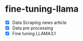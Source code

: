 # fine-tuning-llama

- [x] Data Scraping news article
- [x] Data pre processing
- [x] Fine tuning LLAMA3.1
